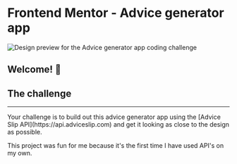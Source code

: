 # Frontend Mentor - Advice generator app

![Design preview for the Advice generator app coding challenge](./design/desktop-preview.jpg)

## Welcome! 👋

## The challenge
<hr/>
Your challenge is to build out this advice generator app using the [Advice Slip API](https://api.adviceslip.com) and get it looking as close to the design as possible.

This project was fun for me because it's the first time I have used API's on my own.

